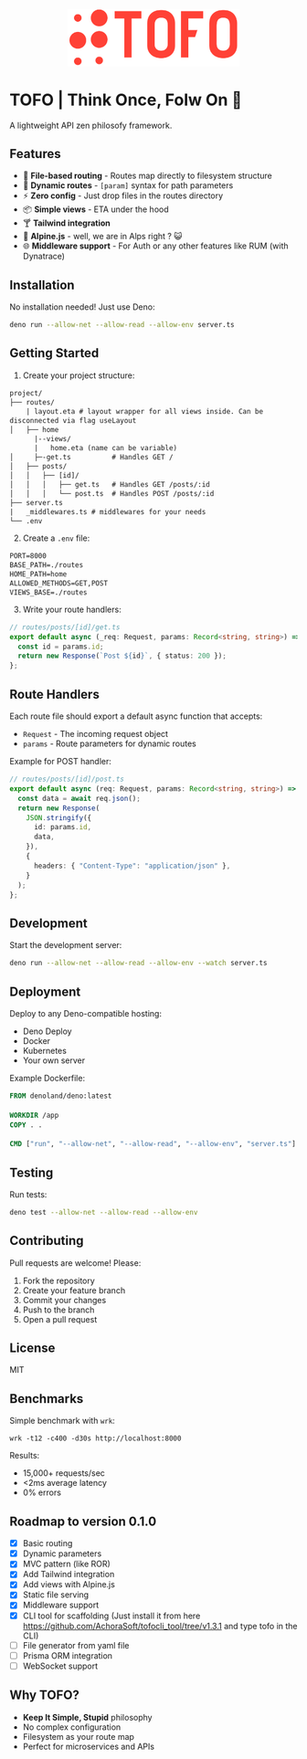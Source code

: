 <p align="center">
  <img src="https://github.com/AchoraSoft/tofo/blob/master/logo.png?raw=true" alt="Описание изображения" width="300"/>
</p>

# TOFO | Think Once, Folw On 🚀

A lightweight API zen philosofy framework.

## Features

- 🚀 **File-based routing** - Routes map directly to filesystem structure
- 🧩 **Dynamic routes** - `[param]` syntax for path parameters
- ⚡ **Zero config** - Just drop files in the routes directory
- 📦 **Simple views** - ETA under the hood
- 🍸 **Tailwind integration**
- 👻 **Alpine.js** - well, we are in Alps right ? 😺
- 🌐 **Middleware support** - For Auth or any other features like RUM (with Dynatrace)

## Installation

No installation needed! Just use Deno:

```bash
deno run --allow-net --allow-read --allow-env server.ts
```

## Getting Started

1. Create your project structure:

```
project/
├── routes/
    | layout.eta # layout wrapper for all views inside. Can be disconnected via flag useLayout
│   ├── home
      |--views/
      |   home.eta (name can be variable)
│     ├─-get.ts          # Handles GET /
│   ├── posts/
│   │   ├── [id]/
│   │   │   ├── get.ts   # Handles GET /posts/:id
│   │   │   └── post.ts  # Handles POST /posts/:id
├── server.ts
|   _middlewares.ts # middlewares for your needs
└── .env
```

2. Create a `.env` file:

```env
PORT=8000
BASE_PATH=./routes
HOME_PATH=home
ALLOWED_METHODS=GET,POST
VIEWS_BASE=./routes
```

3. Write your route handlers:

```typescript
// routes/posts/[id]/get.ts
export default async (_req: Request, params: Record<string, string>) => {
  const id = params.id;
  return new Response(`Post ${id}`, { status: 200 });
};
```

## Route Handlers

Each route file should export a default async function that accepts:

- `Request` - The incoming request object
- `params` - Route parameters for dynamic routes

Example for POST handler:

```typescript
// routes/posts/[id]/post.ts
export default async (req: Request, params: Record<string, string>) => {
  const data = await req.json();
  return new Response(
    JSON.stringify({
      id: params.id,
      data,
    }),
    {
      headers: { "Content-Type": "application/json" },
    }
  );
};
```

## Development

Start the development server:

```bash
deno run --allow-net --allow-read --allow-env --watch server.ts
```

## Deployment

Deploy to any Deno-compatible hosting:

- Deno Deploy
- Docker
- Kubernetes
- Your own server

Example Dockerfile:

```dockerfile
FROM denoland/deno:latest

WORKDIR /app
COPY . .

CMD ["run", "--allow-net", "--allow-read", "--allow-env", "server.ts"]
```

## Testing

Run tests:

```bash
deno test --allow-net --allow-read --allow-env
```

## Contributing

Pull requests are welcome! Please:

1. Fork the repository
2. Create your feature branch
3. Commit your changes
4. Push to the branch
5. Open a pull request

## License

MIT

## Benchmarks

Simple benchmark with `wrk`:

```
wrk -t12 -c400 -d30s http://localhost:8000
```

Results:

- 15,000+ requests/sec
- <2ms average latency
- 0% errors

## Roadmap to version 0.1.0

- [x] Basic routing
- [x] Dynamic parameters
- [x] MVC pattern (like ROR)
- [x] Add Tailwind integration
- [x] Add views with Alpine.js
- [x] Static file serving
- [x] Middleware support
- [x] CLI tool for scaffolding (Just install it from here https://github.com/AchoraSoft/tofocli_tool/tree/v1.3.1 and type tofo <your-project-name> in the CLI)
- [ ] File generator from yaml file
- [ ] Prisma ORM integration
- [ ] WebSocket support

## Why TOFO?

- **Keep It Simple, Stupid** philosophy
- No complex configuration
- Filesystem as your route map
- Perfect for microservices and APIs
